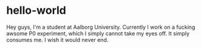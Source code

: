 # hello-world


Hey guys, I'm a student at Aalborg University. Currently I work on a fucking awsome P0 experiment, which I simply cannot take my eyes off. It simply consumes me. I wish it would never end. 

